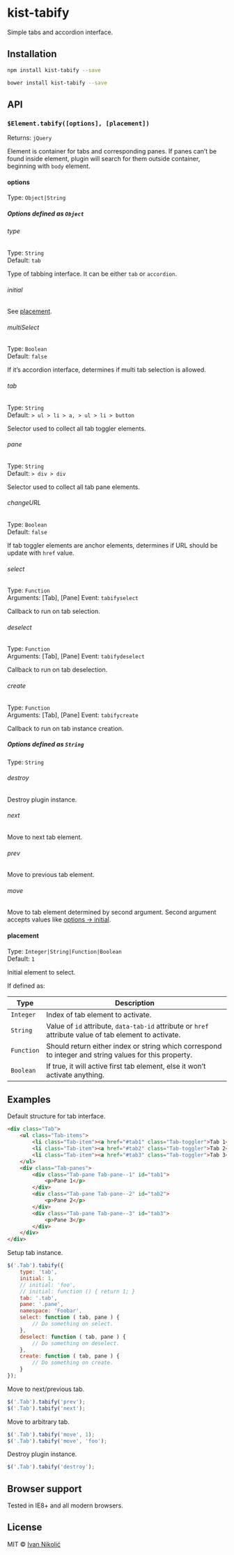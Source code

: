 # kist-tabify

Simple tabs and accordion interface.

## Installation

```sh
npm install kist-tabify --save

bower install kist-tabify --save
```

## API

### `$Element.tabify([options], [placement])`

Returns: `jQuery`

Element is container for tabs and corresponding panes. If panes can’t be found inside element, plugin will search for them outside container, beginning with `body` element.

#### options

Type: `Object|String`

##### Options defined as `Object`

###### type

Type: `String`  
Default: `tab`

Type of tabbing interface. It can be either `tab` or `accordion`.

###### initial

See [placement](#placement).

###### multiSelect

Type: `Boolean`  
Default: `false`

If it’s accordion interface, determines if multi tab selection is allowed.

###### tab

Type: `String`  
Default: `> ul > li > a, > ul > li > button`

Selector used to collect all tab toggler elements.

###### pane

Type: `String`  
Default: `> div > div`

Selector used to collect all tab pane elements.

###### changeURL

Type: `Boolean`  
Default: `false`

If tab toggler elements are anchor elements, determines if URL should be update with `href` value.

###### select

Type: `Function`  
Arguments: [Tab], [Pane]
Event: `tabifyselect`

Callback to run on tab selection.

###### deselect

Type: `Function`  
Arguments: [Tab], [Pane]
Event: `tabifydeselect`

Callback to run on tab deselection.

###### create

Type: `Function`  
Arguments: [Tab], [Pane]
Event: `tabifycreate`

Callback to run on tab instance creation.

##### Options defined as `String`

Type: `String`

###### destroy

Destroy plugin instance.

###### next

Move to next tab element.

###### prev

Move to previous tab element.

###### move

Move to tab element determined by second argument. Second argument accepts values like [options → initial](#initial).

#### placement

Type: `Integer|String|Function|Boolean`  
Default: `1`

Initial element to select.

If defined as:

| Type | Description |
| --- | --- |
| `Integer` | Index of tab element to activate. |
| `String` | Value of `id` attribute, `data-tab-id` attribute or `href` attribute value of tab element to activate. |
| `Function` | Should return either index or string which correspond to integer and string values for this property. |
| `Boolean` | If true, it will active first tab element, else it won’t activate anything. |

## Examples

Default structure for tab interface.

```html
<div class="Tab">
	<ul class="Tab-items">
		<li class="Tab-item"><a href="#tab1" class="Tab-toggler">Tab 1</a></li>
		<li class="Tab-item"><a href="#tab2" class="Tab-toggler">Tab 2</a></li>
		<li class="Tab-item"><a href="#tab3" class="Tab-toggler">Tab 3</a></li>
	</ul>
	<div class="Tab-panes">
		<div class="Tab-pane Tab-pane--1" id="tab1">
			<p>Pane 1</p>
		</div>
		<div class="Tab-pane Tab-pane--2" id="tab2">
			<p>Pane 2</p>
		</div>
		<div class="Tab-pane Tab-pane--3" id="tab3">
			<p>Pane 3</p>
		</div>
	</div>
</div>
```

Setup tab instance.

```js
$('.Tab').tabify({
	type: 'tab',
	initial: 1,
	// initial: 'foo',
	// initial: function () { return 1; }
	tab: '.tab',
	pane: '.pane',
	namespace: 'Foobar',
	select: function ( tab, pane ) {
		// Do something on select.
	},
	deselect: function ( tab, pane ) {
		// Do something on deselect.
	},
	create: function ( tab, pane ) {
		// Do something on create.
	}
});
```

Move to next/previous tab.

```js
$('.Tab').tabify('prev');
$('.Tab').tabify('next');
```

Move to arbitrary tab.

```js
$('.Tab').tabify('move', 1);
$('.Tab').tabify('move', 'foo');
```

Destroy plugin instance.

```js
$('.Tab').tabify('destroy');
```

## Browser support

Tested in IE8+ and all modern browsers.

## License

MIT © [Ivan Nikolić](http://ivannikolic.com)
